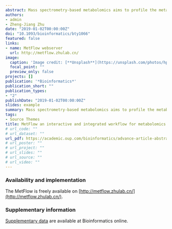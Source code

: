 ```yaml
---
abstract: Mass spectrometry-based metabolomics aims to profile the metabolic changes in biological systems and identify differential metabolites related to physiological phenotypes and aberrant activities. However, many confounding factors during data acquisition complicate metabolomics data, which is characterized by high dimensionality, uncertain degrees of missing and zero values, nonlinearity, unwanted variations and non-normality. Therefore, prior to differential metabolite discovery analysis, various types of data cleaning such as batch alignment, missing value imputation, data normalization and scaling are essentially required for data post-processing. Here, we developed an interactive web server, namely, MetFlow, to provide an integrated and comprehensive workflow for metabolomics data cleaning and differential metabolite discovery. 
authors:
- admin
- Zheng-Jiang Zhu
date: "2019-01-02T00:00:00Z"
doi: "10.1093/bioinformatics/bty1066"
featured: false
links:
- name: MetFlow webserver
  url: http://metflow.zhulab.cn/
image:
  caption: 'Image credit: [**Unsplash**](https://unsplash.com/photos/hpjSkU2UYSU)'
  focal_point: ""
  preview_only: false
projects: []
publication: '*Bioinformatics*'
publication_short: ""
publication_types:
- "2"
publishDate: "2019-01-02T00:00:00Z"
slides: example
summary: Mass spectrometry-based metabolomics aims to profile the metabolic changes in biological systems and identify differential metabolites related to physiological phenotypes and aberrant activities. 
tags:
- Source Themes
title: MetFlow an interactive and integrated workflow for metabolomics data cleaning and differential metabolite discovery
# url_code: ""
# url_dataset: ""
url_pdf: https://academic.oup.com/bioinformatics/advance-article-abstract/doi/10.1093/bioinformatics/bty1066/5270667?redirectedFrom=fulltext
# url_poster: ""
# url_project: ""
# url_slides: ""
# url_source: ""
# url_video: ""
---
```


### Availability and implementation

The MetFlow is freely available on [http://metflow.zhulab.cn/](http://metflow.zhulab.cn/).

### Supplementary information

[Supplementary data](https://oup.silverchair-cdn.com/oup/backfile/Content_public/Journal/bioinformatics/PAP/10.1093_bioinformatics_bty1066/4/bty1066_supp.docx?Expires=1562370413&Signature=M~uVkc2HM8lV5SS96cccuCh4ZGmq3t5Y3m6X5UCE85GL6tLSiZh5YderYebpfDOwuKWwA9xMxzosXVrwU7f5l314XM6FtEfdChq7YK50O0UReaExGH7LSDTF9yrr0otobCobxejF9MaLttvPhTSV1u2R-~q3n~uqRA-sMZWF2TDaSWo2s-f6E2dknkx5aYgPa56R1MrSbzG1Eu95NCXBGh56Q6-uaCMn6zuwEnzDnKgvONbm0lHjZsO7HhYZJ3evbZ-OsFJiuGpzgpaXoV2OUdL71sCdqm9ebAlPdiNVTGa7T~iUXRBc4vUvmvPcU0eBNoHo3teCF2fC3I0wA03cSQ__&Key-Pair-Id=APKAIE5G5CRDK6RD3PGA) are available at Bioinformatics online.
